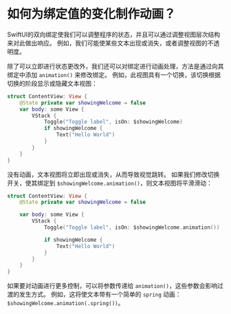 如何为绑定值的变化制作动画？
===

SwiftUI的双向绑定使我们可以调整程序的状态，并且可以通过调整视图层次结构来对此做出响应。 例如，我们可能使某些文本出现或消失，或者调整视图的不透明度。

除了可以立即进行状态更改外，我们还可以对绑定进行动画处理，方法是通过向其绑定中添加 `animation()` 来修改绑定。 例如，此视图具有一个切换，该切换根据切换的阶段显示或隐藏文本视图：

```swift
struct ContentView: View {
    @State private var showingWelcome = false
    var body: some View {
        VStack {
            Toggle("Toggle label", isOn: $showingWelcome)
            if showingWelcome {
                Text("Hello World")
            }
        }
    }
}
```

没有动画，文本视图将立即出现或消失，从而导致视觉跳转。 如果我们修改切换开关，使其绑定到 `$showingWelcome.animation()`，则文本视图将平滑滑动：

```swift
struct ContentView: View {
    @State private var showingWelcome = false

    var body: some View {
        VStack {
            Toggle("Toggle label", isOn: $showingWelcome.animation())

            if showingWelcome {
                Text("Hello World")
            }
        }
    }
}
```

如果要对动画进行更多控制，可以将参数传递给 `animation()`，这些参数会影响过渡的发生方式。 例如，这将使文本带有一个简单的 `spring` 动画：`$showingWelcome.animation(.spring())`。